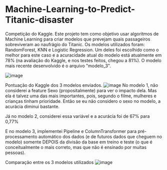# Machine-Learning-to-Predict-Titanic-disaster
Competição do Kaggle. Este projeto tem como objetivo usar algoritmos de Machine Learning para criar modelos que prevejam quais passageiros sobreviveram ao naufrágio do Titanic. Os modelos utilizados foram: RandomForest, KNN e Logistic Regression. Um deles foi escolhido como o melhor para este caso e a acuracidade atual do modelo está atualmente em 78% (na avaliação do Kaggle, e nos testes feitos, chegou a 81%). O modelo mais recente desenvolvido é o arquivo "modelo_3".

![image](https://github.com/lucaslimaa2/Machine-Learning-to-Predict-Titanic-disaster/assets/116041146/98a07e7e-2a4b-4dea-9725-8979a56c4b81)

Pontuação do Kaggle dos 3 modelos enviados.
![image](https://github.com/lucaslimaa2/Machine-Learning-to-Predict-Titanic-disaster/assets/116041146/cdaa9c62-8d15-40b2-b809-8b7dcfd5babf)
No modelo 1, não considerei a feature Sexo (propositalmente) para ver o impacto dela. Mas ela é talvez uma das mais importantes, pois, segundo o filme, mulheres e crianças tinham prioridade. Então se eu não considero o sexo no modelo, a acurácia diminui bastante.

Já no modelo 2, considerei essa variável e a acurácia foi de 67% para 0,77%

E no modelo 3, implementei Pipeline e ColumnTransformer para pré-processamento automático dos dados (e de futuros dados que cheguem no modelo) somente DEPOIS da divisão da base em treino e teste (o que é conceitualmente o mais correto, mas que não é ensinado por muitas pessoas).

Comparação entre os 3 modelos utilizados 
![image](https://github.com/lucaslimaa2/Machine-Learning-to-Predict-Titanic-disaster/assets/116041146/f6387a55-5fbd-4156-a64c-9a33c7561cd3)

